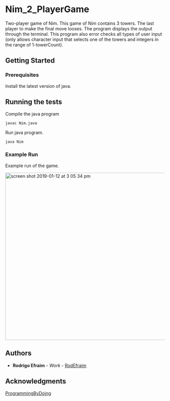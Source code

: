 # Nim_2_PlayerGame
Two-player game of Nim. This game of Nim contains 3 towers. The last player to make the final move looses. The program displays the output through the terminal. This program also error checks all types of user input (only allows character input that selects one of the towers and integers in the range of 1-towerCount). 

## Getting Started

### Prerequisites

Install the latest version of java.

## Running the tests

Compile the java program

```
javac Nim.java
```

Run java program.

```
java Nim
```

### Example Run

Example run of the game.

<img width="530" alt="screen shot 2019-01-12 at 3 05 34 pm" src="https://user-images.githubusercontent.com/32502126/51079418-a36b0880-167b-11e9-8298-03dbe141e3d9.png">

## Authors

* **Rodrigo Efraim** - *Work* - [RodEfraim](https://github.com/RodEfraim)

## Acknowledgments

[ProgrammingByDoing](https://programmingbydoing.com)
